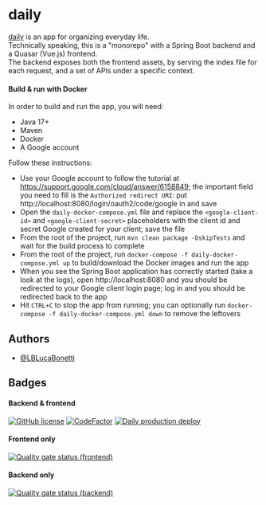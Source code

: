 # daily

[daily](https://trydaily.click) is an app for organizing everyday life.
<br>
Technically speaking, this is a "monorepo" with a Spring Boot backend and a Quasar (Vue.js)
frontend.
<br>
The backend exposes both the frontend assets, by serving the index file for each request, and a set
of APIs under a specific context.

#### Build & run with Docker

In order to build and run the app, you will need:

- Java 17+
- Maven
- Docker
- A Google account

Follow these instructions:

- Use your Google account to follow the tutorial at https://support.google.com/cloud/answer/6158849;
  the important field you need to fill is the ```Authorized redirect URI```:
  put http://localhost:8080/login/oauth2/code/google in and save
- Open the ```daily-docker-compose.yml``` file and replace the ```<google-client-id>```
  and ```<google-client-secret>``` placeholders with the client id and secret Google created for
  your client; save the file
- From the root of the project, run ```mvn clean package -DskipTests``` and wait for the build
  process to complete
- From the root of the project, run ```docker-compose -f daily-docker-compose.yml up``` to
  build/download the Docker images and
  run the app
- When you see the Spring Boot application has correctly started (take a look at the logs),
  open http://localhost:8080 and you should be redirected to your Google client login page; log in
  and you should be redirected back to the app
- Hit ```CTRL+C``` to stop the app from running; you can optionally
  run ```docker-compose -f daily-docker-compose.yml down``` to remove the leftovers

## Authors

- [@LBLucaBonetti](https://www.github.com/LBLucaBonetti)

## Badges

#### Backend & frontend

[![GitHub license](https://img.shields.io/github/license/LBLucaBonetti/daily)](https://github.com/LBLucaBonetti/daily/blob/main/LICENSE)
[![CodeFactor](https://www.codefactor.io/repository/github/lblucabonetti/daily/badge)](https://www.codefactor.io/repository/github/lblucabonetti/daily)
[![Daily production deploy](https://github.com/LBLucaBonetti/daily/actions/workflows/daily-production-deploy.yml/badge.svg?branch=main)](https://github.com/LBLucaBonetti/daily/actions/workflows/daily-production-deploy.yml)

#### Frontend only

[![Quality gate status (frontend)](https://sonarcloud.io/api/project_badges/measure?project=LBLucaBonetti_daily_fe&metric=alert_status)](https://sonarcloud.io/summary/new_code?id=LBLucaBonetti_daily_fe)

#### Backend only

[![Quality gate status (backend)](https://sonarcloud.io/api/project_badges/measure?project=LBLucaBonetti_daily_be&metric=alert_status)](https://sonarcloud.io/summary/new_code?id=LBLucaBonetti_daily_be)
